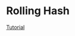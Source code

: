 # Rolling Hash

[Tutorial](https://github.com/Khaled-Mahmmoud/MyCompetitiveProgramming/blob/master/img/String/String_Processing_Suffix_Array_3_LCP-converted.pdf)
